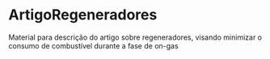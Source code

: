 # ArtigoRegeneradores
Material para descrição do artigo sobre regeneradores, visando minimizar o consumo de combustível durante a fase de on-gas
